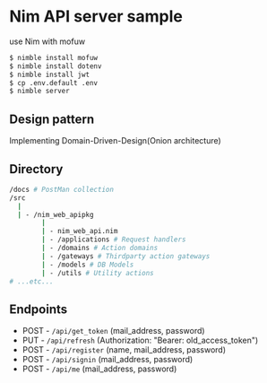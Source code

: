 # Nim API server sample
use Nim with mofuw

```bash
$ nimble install mofuw
$ nimble install dotenv
$ nimble install jwt
$ cp .env.default .env
$ nimble server
```

## Design pattern
Implementing Domain-Driven-Design(Onion architecture)

## Directory

```bash
/docs # PostMan collection
/src
  |
  | - /nim_web_apipkg
        |
        | - nim_web_api.nim
        | - /applications # Request handlers
        | - /domains # Action domains
        | - /gateways # Thirdparty action gateways
        | - /models # DB Models
        | - /utils # Utility actions
# ...etc...
```

## Endpoints

- POST - `/api/get_token` (mail_address, password)
- PUT - `/api/refresh` (Authorization: "Bearer: old_access_token")
- POST - `/api/register` (name, mail_address, password)
- POST - `/api/signin` (mail_address, password)
- POST - `/api/me` (mail_address, password)
